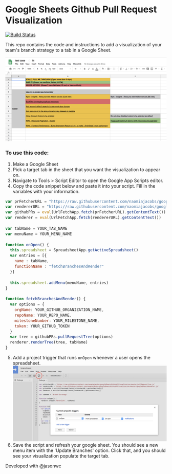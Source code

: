# Google Sheets Github Pull Request Visualization

[![Build Status](https://travis-ci.org/naomiajacobs/googleSheetsGithubPRVisualization.svg?branch=master)](https://travis-ci.org/naomiajacobs/googleSheetsGithubPRVisualization)

This repo contains the code and instructions to add a visualization of your team's branch strategy to a tab in a Google Sheet.

![Visualization Screenshot](screenshots/visualization.png?raw=true)

### To use this code:

1. Make a Google Sheet
2. Pick a target tab in the sheet that you want the visualization to appear on.
3. Navigate to Tools > Script Editor to open the Google App Scripts editor.
4. Copy the code snippet below and paste it into your script. Fill in the variables with your information.
  ```javascript
  var prFetcherURL = "https://raw.githubusercontent.com/naomiajacobs/googleSheetsGithubPRVisualization/master/pullRequestTree.js"
  var rendererURL = "https://raw.githubusercontent.com/naomiajacobs/googleSheetsGithubPRVisualization/master/googleSheetsRenderer.js"
  var githubPRs = eval(UrlFetchApp.fetch(prFetcherURL).getContentText())
  var renderer = eval(UrlFetchApp.fetch(rendererURL).getContentText())

  var tabName = YOUR_TAB_NAME
  var menuName = YOUR_MENU_NAME

  function onOpen() {
    this.spreadsheet = SpreadsheetApp.getActiveSpreadsheet()
    var entries = [{
      name : tabName,
      functionName : "fetchBranchesAndRender"
    }]

    this.spreadsheet.addMenu(menuName, entries)
  }

  function fetchBranchesAndRender() {
    var options = {
      orgName: YOUR_GITHUB_ORGANIZATION_NAME,
      repoName: YOUR_REPO_NAME,
      milestoneNumber: YOUR_MILESTONE_NAME,
      token: YOUR_GITHUB_TOKEN
    }
    var tree = githubPRs.pullRequestTree(options)
    renderer.renderTree(tree, tabName)
  }
  ```
5. Add a project trigger that runs `onOpen` whenever a user opens the spreadsheet.
![Trigger Screenshot](screenshots/triggers.png?raw=true)
6. Save the script and refresh your google sheet. You should see a new menu item with the 'Update Branches' option. Click that, and you should see your visualization populate the target tab.

Developed with @jasonwc
